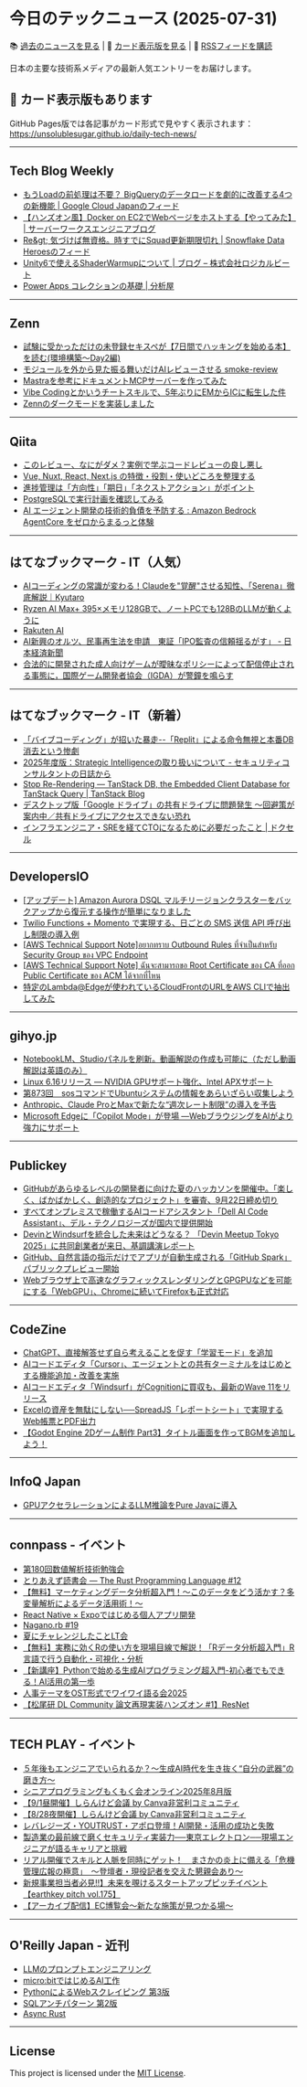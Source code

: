 # 今日のテックニュース (2025-07-31)

📚 [過去のニュースを見る](../../daily_news.md) | 🎨 [カード表示版を見る](https://unsolublesugar.github.io/daily-tech-news/) | 📡 [RSSフィードを購読](https://unsolublesugar.github.io/daily-tech-news/rss.xml)

日本の主要な技術系メディアの最新人気エントリーをお届けします。

## 🎨 カード表示版もあります

GitHub Pages版では各記事がカード形式で見やすく表示されます：  
https://unsolublesugar.github.io/daily-tech-news/

---
## Tech Blog Weekly

- [もうLoadの前処理は不要？ BigQueryのデータロードを劇的に改善する4つの新機能 | Google Cloud Japanのフィード](https://zenn.dev/google_cloud_jp/articles/35505d66531765)
- [【ハンズオン風】Docker on EC2でWebページをホストする【やってみた】 | サーバーワークスエンジニアブログ](https://blog.serverworks.co.jp/web-hosting-w-docker-on-ec2)
- [Re&amp;gt; 気づけば無資格。時すでにSquad更新期限切れ | Snowflake Data Heroesのフィード](https://zenn.dev/dataheroes/articles/edec37c8042cda)
- [Unity6で使えるShaderWarmupについて | ブログ – 株式会社ロジカルビート](https://logicalbeat.jp/blog/21074/)
- [Power Apps コレクションの基礎 | 分析屋](https://note.com/bunsekiya_tech/n/ndb7e55eebc43)


---
## Zenn

- [試験に受かっただけの未登録セキスペが【7日間でハッキングを始める本】を読む(環境構築〜Day2編)](https://zenn.dev/tactical_k/articles/try_tryhackme_1)
- [モジュールを外から見た振る舞いだけAIレビューさせる smoke-review](https://zenn.dev/mizchi/articles/smoke-review-for-filtering-context)
- [Mastraを参考にドキュメントMCPサーバーを作ってみた](https://zenn.dev/himara2/articles/c2835dd77bd743)
- [Vibe Codingとかいうチートスキルで、5年ぶりにEMからICに転生した件](https://zenn.dev/dress_code/articles/be0aaf9be396a4)
- [Zennのダークモードを実装しました](https://zenn.dev/team_zenn/articles/zenn-darkmode-system)


---
## Qiita

- [このレビュー、なにがダメ？実例で学ぶコードレビューの良し悪し](https://qiita.com/K3n_to_n17/items/f4653c09723c5db44ffb?utm_campaign=popular_items&utm_medium=feed&utm_source=popular_items)
- [Vue, Nuxt, React, Next.js の特徴・役割・使いどころを整理する](https://qiita.com/Yasushi-Mo/items/6d08422936bbc9d5c5b3?utm_campaign=popular_items&utm_medium=feed&utm_source=popular_items)
- [進捗管理は「方向性」「期日」「ネクストアクション」がポイント](https://qiita.com/toshiaki_miyake/items/c0f36b21364302c6bba1?utm_campaign=popular_items&utm_medium=feed&utm_source=popular_items)
- [PostgreSQLで実行計画を確認してみる](https://qiita.com/Kiita0430/items/f38936949ab777218f45?utm_campaign=popular_items&utm_medium=feed&utm_source=popular_items)
- [AI エージェント開発の技術的負債を予防する : Amazon Bedrock AgentCore をゼロからまるっと体験](https://qiita.com/icoxfog417/items/f21bb92352277d2ddc66?utm_campaign=popular_items&utm_medium=feed&utm_source=popular_items)


---
## はてなブックマーク - IT（人気）

- [AIコーディングの常識が変わる！Claudeを"覚醒"させる知性、「Serena」徹底解説｜Kyutaro](https://note.com/kyutaro15/n/n61a8825fe303)
- [Ryzen AI Max+ 395×メモリ128GBで、ノートPCでも128BのLLMが動くように](https://pc.watch.impress.co.jp/docs/news/2035339.html)
- [Rakuten AI](https://ai.rakuten.com/ja/)
- [AI新興のオルツ、民事再生法を申請　東証「IPO監査の信頼揺るがす」 - 日本経済新聞](https://www.nikkei.com/article/DGXZQOUC308370Q5A730C2000000/)
- [合法的に開発された成人向けゲームが曖昧なポリシーによって配信停止される事態に，国際ゲーム開発者協会（IGDA）が警鐘を鳴らす](https://www.4gamer.net/games/038/G003821/20250730023/)


---
## はてなブックマーク - IT（新着）

- [「バイブコーディング」が招いた暴走--「Replit」による命令無視と本番DB消去という惨劇](https://japan.zdnet.com/article/35236045/)
- [2025年度版：Strategic Intelligenceの取り扱いについて - セキュリティコンサルタントの日誌から](https://www.scientia-security.org/entry/2025/07/28/200000)
- [Stop Re-Rendering — TanStack DB, the Embedded Client Database for TanStack Query | TanStack Blog](https://tanstack.com/blog/tanstack-db-0.1-the-embedded-client-database-for-tanstack-query)
- [デスクトップ版「Google ドライブ」の共有ドライブに問題発生 ～回避策が案内中／共有ドライブにアクセスできない恐れ](https://forest.watch.impress.co.jp/docs/news/2035159.html)
- [インフラエンジニア・SREを経てCTOになるために必要だったこと | ドクセル](https://www.docswell.com/s/integrated1453/ZR6LDW-infra-sre-cto)


---
## DevelopersIO

- [[アップデート] Amazon Aurora DSQL マルチリージョンクラスターをバックアップから復元する操作が簡単になりました](https://dev.classmethod.jp/articles/backup-aurora-dsql-multi-region-restore-workflow/)
- [Twilio Functions + Momento で実現する、日ごとの SMS 送信 API 呼び出し制限の導入例](https://dev.classmethod.jp/articles/twilio-functions-momento-sms-rate-limit/)
- [[AWS Technical Support Note]อยากทราบ Outbound Rules ที่จำเป็นสำหรับ Security Group ของ VPC Endpoint](https://dev.classmethod.jp/articles/tsnote-thai-outbound-rules-security-group-vpc-endpoint/)
- [[AWS Technical Support Note] ฉันจะสามารถขอ Root Certificate ของ CA ที่ออก Public Certificate ของ ACM ได้จากที่ไหน](https://dev.classmethod.jp/articles/tsnote-thai-can-I-get-the-root-certificates-ACM-public/)
- [特定のLambda@Edgeが使われているCloudFrontのURLをAWS CLIで抽出してみた](https://dev.classmethod.jp/articles/lambda-edge-cloudfront-url-aws-cli-script/)


---
## gihyo.jp

- [NotebookLM、Studioパネルを刷新。動画解説の作成も可能に（ただし動画解説は英語のみ）](https://gihyo.jp/article/2025/07/notebooklm-studio-panel-updates?utm_source=feed)
- [Linux 6.16リリース ― NVIDIA GPUサポート強化、Intel APXサポート](https://gihyo.jp/article/2025/07/daily-linux-250730?utm_source=feed)
- [第873回　sosコマンドでUbuntuシステムの情報をあらいざらい収集しよう](https://gihyo.jp/admin/serial/01/ubuntu-recipe/0873?utm_source=feed)
- [Anthropic、Claude ProとMaxで新たな“週次レート制限”の導入を予告](https://gihyo.jp/article/2025/07/cloude-weekly-rate-limits?utm_source=feed)
- [Microsoft Edgeに「Copilot Mode」が登場 ―WebブラウジングをAIがより強力にサポート](https://gihyo.jp/article/2025/07/microsoft-edge-copilot-mode?utm_source=feed)


---
## Publickey

- [GitHubがあらゆるレベルの開発者に向けた夏のハッカソンを開催中。「楽しく、ばかばかしく、創造的なプロジェクト」を審査、9月22日締め切り](https://www.publickey1.jp/blog/25/github922.html)
- [すべてオンプレミスで稼働するAIコードアシスタント「Dell AI Code Assistant」、デル・テクノロジーズが国内で提供開始](https://www.publickey1.jp/blog/25/aidell_ai_code_assistant.html)
- [DevinとWindsurfを統合した未来はどうなる？ 「Devin Meetup Tokyo 2025」に共同創業者が来日、基調講演レポート](https://www.publickey1.jp/blog/25/devinwindsurf_devin_meetup_tokyo_2025.html)
- [GitHub、自然言語の指示だけでアプリが自動生成される「GitHub Spark」パブリックプレビュー開始](https://www.publickey1.jp/blog/25/githubgithub_spark_1.html)
- [Webブラウザ上で高速なグラフィックスレンダリングとGPGPUなどを可能にする「WebGPU」、Chromeに続いてFirefoxも正式対応](https://www.publickey1.jp/blog/25/webgpgpuwebgpuchromefirefox.html)


---
## CodeZine

- [ChatGPT、直接解答せず自ら考えることを促す「学習モード」を追加](http://codezine.jp/article/detail/22005)
- [AIコードエディタ「Cursor」、エージェントとの共有ターミナルをはじめとする機能追加・改善を実施](http://codezine.jp/article/detail/22003)
- [AIコードエディタ「Windsurf」がCognitionに買収も、最新のWave 11をリリース](http://codezine.jp/article/detail/22004)
- [Excelの資産を無駄にしない──SpreadJS「レポートシート」で実現するWeb帳票とPDF出力](http://codezine.jp/article/detail/21789)
- [【Godot Engine 2Dゲーム制作 Part3】タイトル画面を作ってBGMを追加しよう！](http://codezine.jp/article/detail/21373)


---
## InfoQ Japan

- [GPUアクセラレーションによるLLM推論をPure Javaに導入](https://www.infoq.com/jp/news/2025/07/gpullama3-java-gpu-llm/?utm_campaign=infoq_content&utm_source=infoq&utm_medium=feed&utm_term=global)


---
## connpass - イベント

- [第180回数値解析技術勉強会](https://cae.connpass.com/event/364475/?utm_campaign=recent_events&utm_source=feed&utm_medium=atom)
- [とりあえず読書会 — The Rust Programming Language #12](https://study-reading.connpass.com/event/364473/?utm_campaign=recent_events&utm_source=feed&utm_medium=atom)
- [【無料】マーケティングデータ分析超入門！～このデータをどう活かす？多変量解析によるデータ活用術！～](https://datascience-wakara.connpass.com/event/364471/?utm_campaign=recent_events&utm_source=feed&utm_medium=atom)
- [React Native × Expoではじめる個人アプリ開発](https://weekendmoku.connpass.com/event/364465/?utm_campaign=recent_events&utm_source=feed&utm_medium=atom)
- [Nagano.rb #19](https://naruby.connpass.com/event/364458/?utm_campaign=recent_events&utm_source=feed&utm_medium=atom)
- [夏にチャレンジしたことLT会](https://challenge-club.connpass.com/event/364463/?utm_campaign=recent_events&utm_source=feed&utm_medium=atom)
- [【無料】実務に効くRの使い方を現場目線で解説！「Rデータ分析超入門」R言語で行う自動化・可視化・分析](https://datascience-wakara.connpass.com/event/364461/?utm_campaign=recent_events&utm_source=feed&utm_medium=atom)
- [【新講座】Pythonで始める生成AIプログラミング超入門-初心者でもできる！AI活用の第一歩](https://datascience-wakara.connpass.com/event/364460/?utm_campaign=recent_events&utm_source=feed&utm_medium=atom)
- [人事テーマをOST形式でワイワイ語る会2025](https://connpass.com/event/364288/?utm_campaign=recent_events&utm_source=feed&utm_medium=atom)
- [【松尾研 DL Community 論文再現実装ハンズオン #1】ResNet](https://matsuolab-community.connpass.com/event/364450/?utm_campaign=recent_events&utm_source=feed&utm_medium=atom)


---
## TECH PLAY - イベント

- [５年後もエンジニアでいられるか？～生成AI時代を生き抜く“自分の武器”の磨き方～](https://techplay.jp/event/984483)
- [シニアプログラミングもくもく会オンライン2025年8月版](https://techplay.jp/event/984556)
- [【9/1昼開催】しらんけど会議 by Canva非営利コミュニティ](https://techplay.jp/event/984348)
- [【8/28夜開催】しらんけど会議 by Canva非営利コミュニティ](https://techplay.jp/event/984410)
- [レバレジーズ・YOUTRUST・アポロ登壇！AI開発・活用の成功と失敗](https://techplay.jp/event/984542)
- [製造業の最前線で磨くセキュリティ実装力──東京エレクトロン──現場エンジニアが語るキャリアと挑戦](https://techplay.jp/event/984430)
- [リアル開催でスキルと人脈を同時にゲット！　まさかの炎上に備える「危機管理広報の極意」　〜登壇者・現役記者を交えた懇親会あり〜](https://techplay.jp/event/984541)
- [新規事業担当者必見!!】未来を覗けるスタートアップピッチイベント 【earthkey pitch vol.175】](https://techplay.jp/event/984406)
- [【アーカイブ配信】EC博覧会〜新たな施策が見つかる場〜](https://techplay.jp/event/984538)


---
## O'Reilly Japan - 近刊

- [LLMのプロンプトエンジニアリング](http://www.oreilly.co.jp/books/9784814401130/?utm_source=feed&utm_mediun=referral&utm_content=new_book)
- [micro:bitではじめるAI工作](http://www.oreilly.co.jp/books/9784814400997/?utm_source=feed&utm_mediun=referral&utm_content=new_book)
- [PythonによるWebスクレイピング 第3版](http://www.oreilly.co.jp/books/9784814401222/?utm_source=feed&utm_mediun=referral&utm_content=new_book)
- [SQLアンチパターン 第2版](http://www.oreilly.co.jp/books/9784814400744/?utm_source=feed&utm_mediun=referral&utm_content=new_book)
- [Async Rust](http://www.oreilly.co.jp/books/9784814401185/?utm_source=feed&utm_mediun=referral&utm_content=new_book)


---
## License

This project is licensed under the [MIT License](LICENSE).
